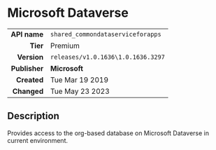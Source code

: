 # Microsoft Dataverse
| | |
|-:|-|
|**API name**|`shared_commondataserviceforapps`|
|**Tier**|Premium|
|**Version**|`releases/v1.0.1636\1.0.1636.3297`|
|**Publisher**|**Microsoft**|
|**Created**|Tue Mar 19 2019|
|**Changed**|Tue May 23 2023|

## Description
Provides access to the org-based database on Microsoft Dataverse in current environment.

